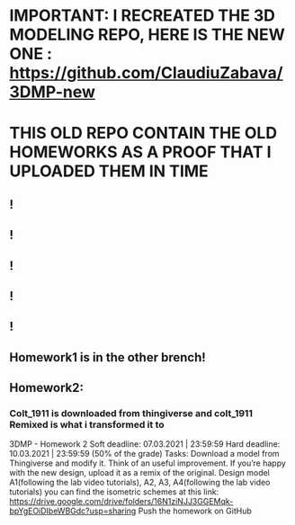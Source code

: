# IMPORTANT: I RECREATED THE 3D MODELING REPO, HERE IS THE NEW ONE :  https://github.com/ClaudiuZabava/3DMP-new
# THIS OLD REPO CONTAIN THE OLD HOMEWORKS AS  A PROOF THAT I UPLOADED THEM IN TIME 
## !
## !
## !
## ! 
## !
## Homework1 is in the other brench!
## Homework2:   
### Colt_1911 is downloaded from thingiverse and colt_1911 Remixed is what i transformed it to

3DMP -  Homework 2
Soft deadline: 07.03.2021 | 23:59:59
Hard deadline:  10.03.2021 | 23:59:59 (50% of the grade) 
Tasks:
Download a model from Thingiverse and modify it. Think of an useful improvement. If you’re happy with the new design, upload it as a remix of the original.
Design model A1(following the lab video tutorials), A2, A3, A4(following the lab video tutorials) you can find the isometric schemes at this link: https://drive.google.com/drive/folders/16N1ziNJJ3GGEMqk-bpYgEOiDIbeWBGdc?usp=sharing
Push the homework on GitHub

